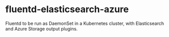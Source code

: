 fluentd-elasticsearch-azure
===========================
Fluentd to be run as DaemonSet in a Kubernetes cluster, with Elasticsearch and Azure Storage output plugins.
